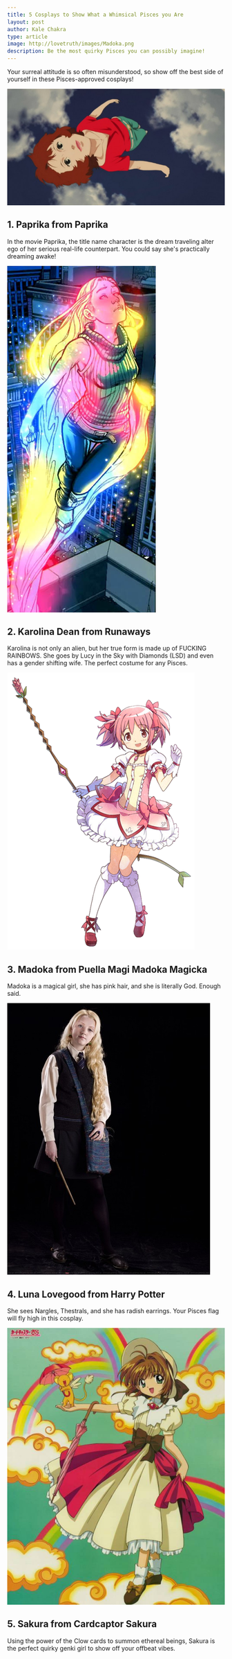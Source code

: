```yaml
---
title: 5 Cosplays to Show What a Whimsical Pisces you Are
layout: post
author: Kale Chakra
type: article
image: http://lovetruth/images/Madoka.png 
description: Be the most quirky Pisces you can possibly imagine!
---
```


Your surreal attitude is so often misunderstood, so show off the best side of yourself in these Pisces-approved cosplays!

![](/images/paprika.jpg)
## 1. Paprika from Paprika
In the movie Paprika, the title name character is the dream traveling alter ego of her serious real-life counterpart. 
You could say she's practically dreaming awake!

![](/images/Karolina.jpg)
## 2. Karolina Dean from Runaways
Karolina is not only an alien, but her true form is made up of FUCKING RAINBOWS. She goes by Lucy in the Sky with Diamonds (LSD)
and even has a gender shifting wife. The perfect costume for any Pisces.

![](/images/Madoka.png)
## 3. Madoka from Puella Magi Madoka Magicka
Madoka is a magical girl, she has pink hair, and she is literally God. Enough said.

![](/images/Luna.jpg)
## 4. Luna Lovegood from Harry Potter
She sees Nargles, Thestrals, and she has radish earrings. Your Pisces flag will fly high in this cosplay.

![](/images/Sakura.jpg)
## 5. Sakura from Cardcaptor Sakura
Using the power of the Clow cards to summon ethereal beings, Sakura is the perfect quirky genki girl to show off your
offbeat vibes.
